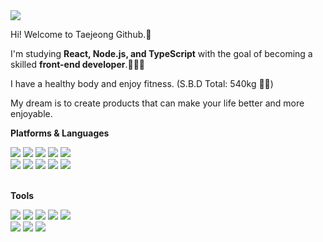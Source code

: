 <img src="https://img.shields.io/badge/mkiz0403@gmail.com-000000?style=flat-square&logo=Gmail&logoColor=EA4335"/>

Hi! Welcome to Taejeong Github.👋 

I'm studying **React, Node.js, and TypeScript** with the goal of becoming a skilled **front-end developer**.🧑🏻‍💻 

I have a healthy body and enjoy fitness. (S.B.D Total: 540kg 💪🏼)

My dream is to create products that can make your life better and more enjoyable.

**Platforms & Languages**

<div>
  <img src="https://img.shields.io/badge/React-000000?style=flat-square&logo=React&logoColor=61DAFB"/>
  <img src="https://img.shields.io/badge/javascript-000000?style=flat-square&logo=Javascript&logoColor=F7DF1E"/>
  <img src="https://img.shields.io/badge/Typescript-000000?style=flat-square&logo=Typescript&logoColor=3178C6"/>
  <img src="https://img.shields.io/badge/Node.js-000000?style=flat-square&logo=Node.js&logoColor=5FA04E"/>
  <img src="https://img.shields.io/badge/Express-000000?style=flat-square&logo=Express&logoColor=white"/>
</div>
<div>
  <img src="https://img.shields.io/badge/HTML5-000000?style=flat-square&logo=HTML5&logoColor=E34F26"/>
  <img src="https://img.shields.io/badge/CSS3-000000?style=flat-square&logo=CSS3&logoColor=1572B6"/>
  <img src="https://img.shields.io/badge/MUI-000000?style=flat-square&logo=MUI&logoColor=007FFF"/>
  <img src="https://img.shields.io/badge/styled components-000000?style=flat-square&logo=styled components&logoColor=DB7093"/>
  <img src="https://img.shields.io/badge/Tailwind CSS-000000?style=flat-square&logo=Tailwind CSS&logoColor=06B6D4"/>
</div>
</br>

**Tools**
</br>
<div> 
  <img src="https://img.shields.io/badge/Git-000000?style=flat-square&logo=Git&logoColor=F05032"/>
  <img src="https://img.shields.io/badge/Vercel-000000?style=flat-square&logo=Vercel&logoColor=white"/>
  <img src="https://img.shields.io/badge/Firebase-000000?style=flat-square&logo=Firebase&logoColor=DD2C00"/>
  <img src="https://img.shields.io/badge/Amazon EC2-000000?style=flat-square&logo=Amazon EC2&logoColor=FF9900"/>
  <img src="https://img.shields.io/badge/Supabase-000000?style=flat-square&logo=Supabase&logoColor=3FCF8E"/>
</div>
<div> 
  <img src="https://img.shields.io/badge/notion-000000?style=flat-square&logo=notion&logoColor=white"/>
  <img src="https://img.shields.io/badge/figma-000000?style=flat-square&logo=figma&logoColor=F24E1E"/>
  <img src="https://img.shields.io/badge/slack-000000?style=flat-square&logo=slack&logoColor=4A154B"/>
</div>



